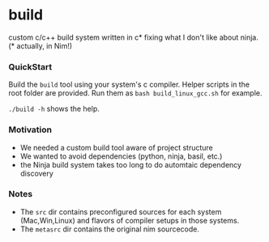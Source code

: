 # build
custom c/c++ build system written in c* fixing what I don't like about ninja. (* actually, in Nim!)

### QuickStart

Build the `build` tool using your system's c compiler. Helper scripts in the root folder are provided. Run them as `bash build_linux_gcc.sh` for example.

`./build -h` shows the help.

### Motivation

* We needed a custom build tool aware of project structure
* We wanted to avoid dependencies (python, ninja, basil, etc.)
* the Ninja build system takes too long to do automtaic dependency discovery

### Notes

* The `src` dir contains preconfigured sources for each system (Mac,Win,Linux) and flavors of compiler setups in those systems.
* The `metasrc` dir contains the original nim sourcecode.
